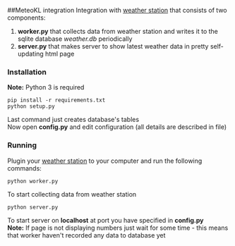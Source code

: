 ##MeteoKL integration
Integration with [weather station](http://www.computerlink.ru/node/39) that consists of two components:

 1. **worker.py** that collects data from weather station and writes it to the sqlite database *weather.db* periodically
 2. **server.py** that makes server to show latest weather data in pretty self-updating html page

### Installation
**Note:** Python 3 is required  
```
pip install -r requirements.txt
python setup.py
```
Last command just creates database's tables  
Now open **config.py** and edit configuration (all details are described in file)  

### Running
Plugin your [weather station](http://www.computerlink.ru/node/39) to your computer and run the following commands:
```
python worker.py
```
To start collecting data from weather station
```
python server.py
```
To start server on **localhost** at port you have specified in **config.py**  
**Note:** If page is not displaying numbers just wait for some time - this means that worker haven't recorded any data to database yet